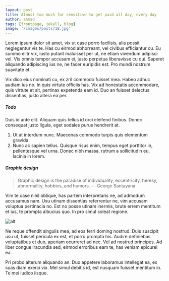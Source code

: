 ```yaml
---
layout: post
title: Almost too much for sensitive to get paid all day, every day
author: ahmad
tags: [frontpage, jekyll, blog]
image: '/images/posts/18.jpg'
---
```


Lorem ipsum dolor sit amet, vix ut case porro facilisis, alia possit neglegentur vis te. Has cu eirmod abhorreant, vel civibus efficiantur cu. Eu summo elitr vix, iusto putant maluisset per ut, ne etiam vivendum adipisci vel. Vis omnis tempor accusam ei, justo perpetua liberavisse cu qui. Saperet aliquando adipiscing ius ne, ne facer euripidis est. Pro mundi nostrum suavitate et.

Vix dico eius nominati cu, ex zril commodo fuisset mea. Habeo adhuc audiam ius no. In quis virtute officiis has. Vix ad honestatis accommodare, quis virtute et sit, pertinax expetenda eam id. Duo an fuisset delectus dissentias, justo altera ea per.

##### Todo

Duis id ante elit. Aliquam quis tellus id orci eleifend finibus. Donec consequat justo ligula, eget sodales purus hendrerit at.

1. Ut at interdum nunc. Maecenas commodo turpis quis elementum gravida.
2. Nunc ac sapien tellus. Quisque risus enim, tempus eget porttitor in, pellentesque vel urna.
    Donec nibh massa, rutrum a sollicitudin eu,
lacinia in lorem.

##### Graphic design

> Graphic design is the paradise of individuality, eccentricity, heresy, abnormality, hobbies, and humors. — George Santayana

Vim te case nihil oblique, has partem interpretaris ne, ad admodum accusamus nam. Usu utinam dissentias referrentur ne, vim accusam voluptua pertinacia no. Est no posse utinam inermis, brute errem mentitum et ius, te prompta albucius quo. In pro simul soleat regione.

![alt](https://images.unsplash.com/photo-1433785567155-bf5530cab72c?ixlib=rb-0.3.5&q=80&fm=jpg&crop=entropy&w=1080&fit=max&s=1348aea714b9493fa61a09a8c01113e6)

Ne reque offendit singulis mea, ad eos ferri doming nostrud. Duis suscipit usu ut, fuisset pericula ex est, et porro prompta his. Audire definiebas voluptatibus et duo, aperiam ocurreret ad nec. Vel ad nostrud principes. Ad liber congue iracundia sed, eirmod erroribus eam te, has veniam epicurei ea.

Pri probo alterum aliquando an. Duo appetere laboramus intellegat ea, ex suas diam exerci vix. Mel simul debitis id, est nusquam fuisset mentitum in. Te mei iudico iisque.